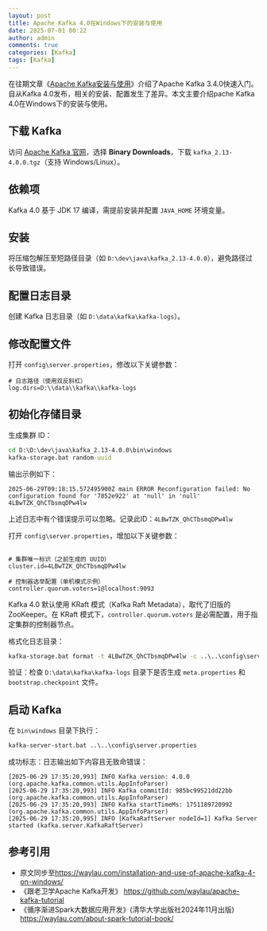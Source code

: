 ```yaml
---
layout: post
title: Apache Kafka 4.0在Windows下的安装与使用
date: 2025-07-01 00:22
author: admin
comments: true
categories: [Kafka]
tags: [Kafka]
---
```


在往期文章《[Apache Kafka安装与使用](https://waylau.com/apache-kafka-quickstart/)》介绍了Apache Kafka 3.4.0快速入门。自从Kafka 4.0发布，相关的安装、配置发生了差异。本文主要介绍pache Kafka 4.0在Windows下的安装与使用。

<!-- more -->

## 下载 Kafka


访问 [Apache Kafka 官网](https://kafka.apache.org/downloads)，选择 **Binary Downloads**，下载 `kafka_2.13-4.0.0.tgz`（支持 Windows/Linux）。

## 依赖项

Kafka 4.0 基于 JDK 17 编译，需提前安装并配置 `JAVA_HOME` 环境变量。 
 

## 安装


将压缩包解压至短路径目录（如 `D:\dev\java\kafka_2.13-4.0.0`），避免路径过长导致错误。

## 配置日志目录


创建 Kafka 日志目录（如 `D:\data\kafka\kafka-logs`）。

## 修改配置文件


打开 `config\server.properties`，修改以下关键参数：  

```properties
# 日志路径（使用双反斜杠）
log.dirs=D:\\data\\kafka\\kafka-logs
```

## 初始化存储目录


生成集群 ID：  

```cmd
cd D:\D:\dev\java\kafka_2.13-4.0.0\bin\windows
kafka-storage.bat random-uuid
```

输出示例如下：

```
2025-06-29T09:18:15.572495900Z main ERROR Reconfiguration failed: No configuration found for '7852e922' at 'null' in 'null'
4LBwTZK_QhCTbsmqDPw4lw
```

上述日志中有个错误提示可以忽略。记录此ID：`4LBwTZK_QhCTbsmqDPw4lw`

打开 `config\server.properties`，增加以下关键参数：  

```properties

# 集群唯一标识（之前生成的 UUID）
cluster.id=4LBwTZK_QhCTbsmqDPw4lw
 
# 控制器选举配置（单机模式示例）
controller.quorum.voters=1@localhost:9093
```

Kafka 4.0 默认使用 KRaft 模式（Kafka Raft Metadata），取代了旧版的 ZooKeeper。在 KRaft 模式下，`controller.quorum.voters` 是必需配置，用于指定集群的控制器节点。


格式化日志目录：  

```cmd
kafka-storage.bat format -t 4LBwTZK_QhCTbsmqDPw4lw -c ..\..\config\server.properties
```


验证：检查 `D:\data\kafka\kafka-logs` 目录下是否生成 `meta.properties` 和 `bootstrap.checkpoint` 文件。

## 启动 Kafka


在 `bin\windows` 目录下执行：  

```cmd
kafka-server-start.bat ..\..\config\server.properties
```

成功标志：日志输出如下内容且无致命错误：


```
[2025-06-29 17:35:20,993] INFO Kafka version: 4.0.0 (org.apache.kafka.common.utils.AppInfoParser)
[2025-06-29 17:35:20,993] INFO Kafka commitId: 985bc99521dd22bb (org.apache.kafka.common.utils.AppInfoParser)
[2025-06-29 17:35:20,993] INFO Kafka startTimeMs: 1751189720992 (org.apache.kafka.common.utils.AppInfoParser)
[2025-06-29 17:35:20,995] INFO [KafkaRaftServer nodeId=1] Kafka Server started (kafka.server.KafkaRaftServer)
```



## 参考引用


* 原文同步至<https://waylau.com/installation-and-use-of-apache-kafka-4-on-windows/>
* 《跟老卫学Apache Kafka开发》 <https://github.com/waylau/apache-kafka-tutorial>
* 《循序渐进Spark大数据应用开发》(清华大学出版社2024年11月出版) <https://waylau.com/about-spark-tutorial-book/>